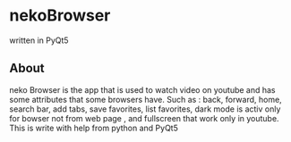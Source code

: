 # nekoBrowser
written in PyQt5 
<h2>About</h2>
  <p> neko Browser is the app  that is used to watch video on youtube and has some attributes that some browsers have.
    Such as : back, forward, home, search bar, add tabs, save favorites, list favorites, dark mode is activ only for bowser not from web page , and fullscreen that work only in youtube.
    This is write with help from python and PyQt5

  </p>
